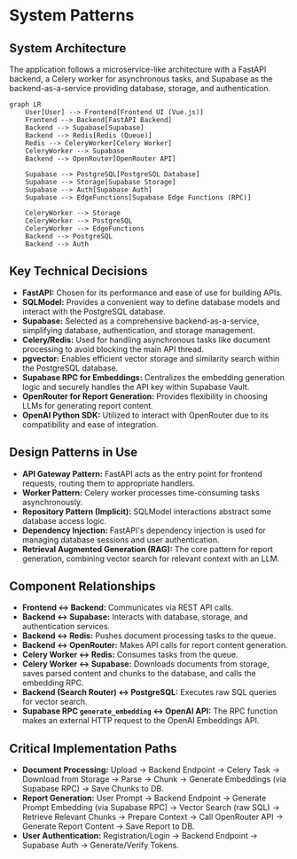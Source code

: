 # System Patterns

## System Architecture
The application follows a microservice-like architecture with a FastAPI backend, a Celery worker for asynchronous tasks, and Supabase as the backend-as-a-service providing database, storage, and authentication.

```mermaid
graph LR
    User[User] --> Frontend[Frontend UI (Vue.js)]
    Frontend --> Backend[FastAPI Backend]
    Backend --> Supabase[Supabase]
    Backend --> Redis[Redis (Queue)]
    Redis --> CeleryWorker[Celery Worker]
    CeleryWorker --> Supabase
    Backend --> OpenRouter[OpenRouter API]

    Supabase --> PostgreSQL[PostgreSQL Database]
    Supabase --> Storage[Supabase Storage]
    Supabase --> Auth[Supabase Auth]
    Supabase --> EdgeFunctions[Supabase Edge Functions (RPC)]

    CeleryWorker --> Storage
    CeleryWorker --> PostgreSQL
    CeleryWorker --> EdgeFunctions
    Backend --> PostgreSQL
    Backend --> Auth
```

## Key Technical Decisions
- **FastAPI:** Chosen for its performance and ease of use for building APIs.
- **SQLModel:** Provides a convenient way to define database models and interact with the PostgreSQL database.
- **Supabase:** Selected as a comprehensive backend-as-a-service, simplifying database, authentication, and storage management.
- **Celery/Redis:** Used for handling asynchronous tasks like document processing to avoid blocking the main API thread.
- **pgvector:** Enables efficient vector storage and similarity search within the PostgreSQL database.
- **Supabase RPC for Embeddings:** Centralizes the embedding generation logic and securely handles the API key within Supabase Vault.
- **OpenRouter for Report Generation:** Provides flexibility in choosing LLMs for generating report content.
- **OpenAI Python SDK:** Utilized to interact with OpenRouter due to its compatibility and ease of integration.

## Design Patterns in Use
- **API Gateway Pattern:** FastAPI acts as the entry point for frontend requests, routing them to appropriate handlers.
- **Worker Pattern:** Celery worker processes time-consuming tasks asynchronously.
- **Repository Pattern (Implicit):** SQLModel interactions abstract some database access logic.
- **Dependency Injection:** FastAPI's dependency injection is used for managing database sessions and user authentication.
- **Retrieval Augmented Generation (RAG):** The core pattern for report generation, combining vector search for relevant context with an LLM.

## Component Relationships
- **Frontend <-> Backend:** Communicates via REST API calls.
- **Backend <-> Supabase:** Interacts with database, storage, and authentication services.
- **Backend <-> Redis:** Pushes document processing tasks to the queue.
- **Backend <-> OpenRouter:** Makes API calls for report content generation.
- **Celery Worker <-> Redis:** Consumes tasks from the queue.
- **Celery Worker <-> Supabase:** Downloads documents from storage, saves parsed content and chunks to the database, and calls the embedding RPC.
- **Backend (Search Router) <-> PostgreSQL:** Executes raw SQL queries for vector search.
- **Supabase RPC `generate_embedding` <-> OpenAI API:** The RPC function makes an external HTTP request to the OpenAI Embeddings API.

## Critical Implementation Paths
- **Document Processing:** Upload -> Backend Endpoint -> Celery Task -> Download from Storage -> Parse -> Chunk -> Generate Embeddings (via Supabase RPC) -> Save Chunks to DB.
- **Report Generation:** User Prompt -> Backend Endpoint -> Generate Prompt Embedding (via Supabase RPC) -> Vector Search (raw SQL) -> Retrieve Relevant Chunks -> Prepare Context -> Call OpenRouter API -> Generate Report Content -> Save Report to DB.
- **User Authentication:** Registration/Login -> Backend Endpoint -> Supabase Auth -> Generate/Verify Tokens.
